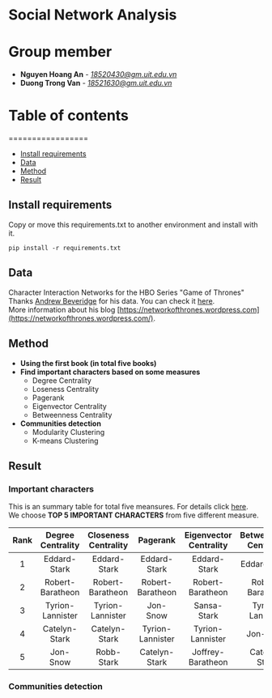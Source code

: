 # Social Network Analysis  

# Group member
* **Nguyen Hoang An** - *18520430@gm.uit.edu.vn*
* **Duong Trong Van** - *18521630@gm.uit.edu.vn*

# Table of contents
=================

<!--ts-->
   * [Install requirements](#install-requirements)
   * [Data](#data)
   * [Method](#method)
   * [Result](result)
<!--te-->

## Install requirements
Copy or move this requirements.txt to another environment and install with it.
```Shell
pip install -r requirements.txt
```
## Data
Character Interaction Networks for the HBO Series "Game of Thrones"  
Thanks [Andrew Beveridge](https://twitter.com/mathbeveridge) for his data. You can check it [here](https://github.com/mathbeveridge/gameofthrones).  
More information about his blog [https://networkofthrones.wordpress.com](https://networkofthrones.wordpress.com/).

## Method
* **Using the first book (in total five books)**
* **Find important characters based on some measures**
    * Degree Centrality
    * Loseness Centrality
    * Pagerank
    * Eigenvector Centrality
    * Betweenness Centrality
* **Communities detection** 
    * Modularity Clustering
    * K-means Clustering
 
 ## Result

 ### Important characters
 This is an summary table for total five meansures. For details click [here](Results).  
 We choose **TOP 5 IMPORTANT CHARACTERS** from five different measure.
 
| Rank   | Degree Centrality | Closeness Centrality | Pagerank | Eigenvector Centrality	| Betweenness Centrality |
| :----: | :---------------: | :------------------: | :------: | :--------------------:	| :--------------------: |
| 1   | Eddard-Stark | Eddard-Stark | Eddard-Stark | Eddard-Stark	| Eddard-Stark |
| 2   | Robert-Baratheon | Robert-Baratheon | Robert-Baratheon | Robert-Baratheon	| Robert-Baratheon |
| 3   | Tyrion-Lannister | Tyrion-Lannister | Jon-Snow | Sansa-Stark		| Tyrion-Lannister |
| 4   | Catelyn-Stark	 | Catelyn-Stark	 | Tyrion-Lannister	 | Tyrion-Lannister		| Jon-Snow |
| 5   | Jon-Snow | Robb-Stark | Catelyn-Stark | Joffrey-Baratheon	| Catelyn-Stark |

 ### Communities detection
